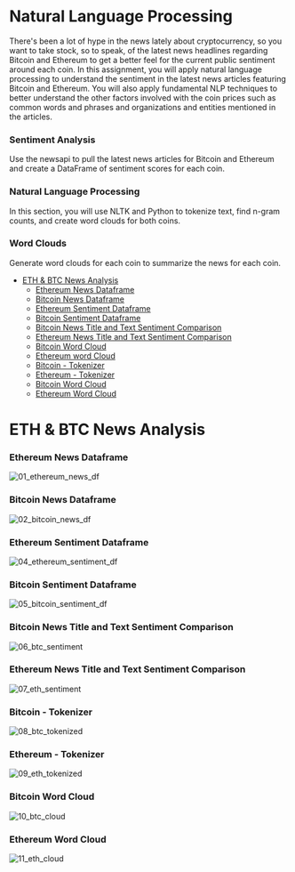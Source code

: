 # Natural Language Processing

There's been a lot of hype in the news lately about cryptocurrency, so you want to take stock, so to speak, of the latest news headlines regarding Bitcoin and Ethereum to get a better feel for the current public sentiment around each coin.
In this assignment, you will apply natural language processing to understand the sentiment in the latest news articles featuring Bitcoin and Ethereum. You will also apply fundamental NLP techniques to better understand the other factors involved with the coin prices such as common words and phrases and organizations and entities mentioned in the articles.

### Sentiment Analysis 

Use the newsapi to pull the latest news articles for Bitcoin and Ethereum and create a DataFrame of sentiment scores for each coin.

### Natural Language Processing 

In this section, you will use NLTK and Python to tokenize text, find n-gram counts, and create word clouds for both coins.

### Word Clouds 

Generate word clouds for each coin to summarize the news for each coin.

- [ETH & BTC News Analysis](#crypto-news-analysis)
  - [Ethereum News Dataframe](#ethereum-news-dataframe)
  - [Bitcoin News Dataframe](#bitcoin-news-dataframe)
  - [Ethereum Sentiment Dataframe](#ethereum-sentiment-dataframe)
  - [Bitcoin Sentiment Dataframe](#bitcoin-sentiment-dataframe)
  - [Bitcoin News Title and Text Sentiment Comparison](#bitcoin-news-title-and-text-sentiment-comparison)
  - [Ethereum News Title and Text Sentiment Comparison](#ethereum-news-title-and-text-sentiment-comparison)
  - [Bitcoin Word Cloud](#bitcoin-word-cloud)
  - [Ethereum word Cloud](#ethereum-word-cloud)
  - [Bitcoin - Tokenizer](#bitcoin-tokenizer)
  - [Ethereum - Tokenizer](#ethereum-tokenizer)
  - [Bitcoin Word Cloud](#bitcoin-word-cloud)
  - [Ethereum Word Cloud](#ethereum-word-cloud)

# ETH & BTC News Analysis

### Ethereum News Dataframe 
![01_ethereum_news_df](https://user-images.githubusercontent.com/95597283/162154445-b91135f8-fb3f-444d-8677-e0d8b5d67740.jpg)

### Bitcoin News Dataframe 
![02_bitcoin_news_df](https://user-images.githubusercontent.com/95597283/162154449-eb81c7d1-e086-49bb-9939-c7a9d06a861a.jpg)

### Ethereum Sentiment Dataframe 
![04_ethereum_sentiment_df](https://user-images.githubusercontent.com/95597283/162154452-58991aee-a8a3-44d1-bab5-45f10608236e.jpg)

### Bitcoin Sentiment Dataframe
![05_bitcoin_sentiment_df](https://user-images.githubusercontent.com/95597283/162154455-c9d3d528-8109-4710-99cf-8218e820f13a.jpg)

### Bitcoin News Title and Text Sentiment Comparison
![06_btc_sentiment](https://user-images.githubusercontent.com/95597283/162154458-d40271b2-2286-4c13-b229-3f5eb9fcb5c2.jpg)

### Ethereum News Title and Text Sentiment Comparison
![07_eth_sentiment](https://user-images.githubusercontent.com/95597283/162154459-e7c50b3e-5d23-4d50-be98-a51a7b0a1f59.jpg)

### Bitcoin - Tokenizer
![08_btc_tokenized](https://user-images.githubusercontent.com/95597283/162154461-8eb04788-9a1a-4063-bb8e-72719e2c3441.jpg)

### Ethereum - Tokenizer
![09_eth_tokenized](https://user-images.githubusercontent.com/95597283/162154465-376e5a82-b789-4f24-ab21-4c0458dacc0e.jpg)

### Bitcoin Word Cloud
![10_btc_cloud](https://user-images.githubusercontent.com/95597283/162154470-d6308220-b4ef-44f0-85e9-db085b27e21f.jpg)

### Ethereum Word Cloud
![11_eth_cloud](https://user-images.githubusercontent.com/95597283/162154472-69c52032-34df-4359-a7cc-4e9443d92cc8.jpg)
